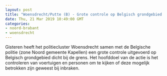 ```yaml
---
layout: post
title: "Woensdrecht/Putte (B) - Grote controle op Belgisch grondgebied samen met politiecluster Woensdrecht"
date: Thu, 21 Mar 2019 10:49:00 GMT
categories: 
- noord-brabant 
- woensdrecht 
---
```


Gisteren heeft het politiecluster Woensdrecht samen met de Belgische politie (zone Noord gemeente Kapellen) een grote controle uitgevoerd op Belgisch grondgebied dicht bij de grens. Het hoofddoel van de actie is het controleren van voertuigen en personen om te kijken of deze mogelijk betrokken zijn geweest bij inbraken.
